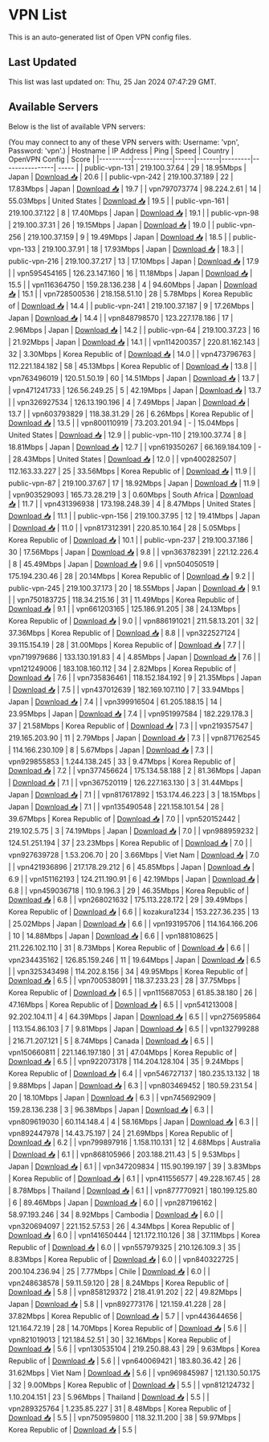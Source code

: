# VPN List

This is an auto-generated list of Open VPN config files.

## Last Updated

This list was last updated on: Thu, 25 Jan 2024 07:47:29 GMT.

## Available Servers

Below is the list of available VPN servers:

(You may connect to any of these VPN servers with: Username: 'vpn', Password: 'vpn'.)
| Hostname | IP Address | Ping | Speed | Country | OpenVPN Config | Score |
|----------|------------|------|-------|---------|----------------| ----- |
| public-vpn-131 | 219.100.37.64 | 29 | 18.95Mbps | Japan | [Download 📥](./configs/server_0_JP.ovpn) | 20.6 |
| public-vpn-242 | 219.100.37.189 | 22 | 17.83Mbps | Japan | [Download 📥](./configs/server_1_JP.ovpn) | 19.7 |
| vpn797073774 | 98.224.2.61 | 14 | 55.03Mbps | United States | [Download 📥](./configs/server_2_US.ovpn) | 19.5 |
| public-vpn-161 | 219.100.37.122 | 8 | 17.40Mbps | Japan | [Download 📥](./configs/server_3_JP.ovpn) | 19.1 |
| public-vpn-98 | 219.100.37.31 | 26 | 19.15Mbps | Japan | [Download 📥](./configs/server_4_JP.ovpn) | 19.0 |
| public-vpn-256 | 219.100.37.159 | 9 | 19.49Mbps | Japan | [Download 📥](./configs/server_5_JP.ovpn) | 18.5 |
| public-vpn-133 | 219.100.37.91 | 18 | 17.93Mbps | Japan | [Download 📥](./configs/server_6_JP.ovpn) | 18.3 |
| public-vpn-216 | 219.100.37.217 | 13 | 17.10Mbps | Japan | [Download 📥](./configs/server_7_JP.ovpn) | 17.9 |
| vpn595454165 | 126.23.147.160 | 16 | 11.18Mbps | Japan | [Download 📥](./configs/server_8_JP.ovpn) | 15.5 |
| vpn116364750 | 159.28.136.238 | 4 | 94.60Mbps | Japan | [Download 📥](./configs/server_9_JP.ovpn) | 15.1 |
| vpn728500536 | 218.158.51.10 | 28 | 5.78Mbps | Korea Republic of | [Download 📥](./configs/server_10_KR.ovpn) | 14.4 |
| public-vpn-241 | 219.100.37.187 | 9 | 17.26Mbps | Japan | [Download 📥](./configs/server_11_JP.ovpn) | 14.4 |
| vpn848798570 | 123.227.178.186 | 17 | 2.96Mbps | Japan | [Download 📥](./configs/server_12_JP.ovpn) | 14.2 |
| public-vpn-64 | 219.100.37.23 | 16 | 21.92Mbps | Japan | [Download 📥](./configs/server_13_JP.ovpn) | 14.1 |
| vpn114200357 | 220.81.162.143 | 32 | 3.30Mbps | Korea Republic of | [Download 📥](./configs/server_14_KR.ovpn) | 14.0 |
| vpn473796763 | 112.221.184.182 | 58 | 45.13Mbps | Korea Republic of | [Download 📥](./configs/server_15_KR.ovpn) | 13.8 |
| vpn763496019 | 120.51.50.19 | 60 | 14.51Mbps | Japan | [Download 📥](./configs/server_16_JP.ovpn) | 13.7 |
| vpn471241733 | 126.56.249.25 | 5 | 42.19Mbps | Japan | [Download 📥](./configs/server_17_JP.ovpn) | 13.7 |
| vpn326927534 | 126.13.190.196 | 4 | 7.49Mbps | Japan | [Download 📥](./configs/server_18_JP.ovpn) | 13.7 |
| vpn603793829 | 118.38.31.29 | 26 | 6.26Mbps | Korea Republic of | [Download 📥](./configs/server_19_KR.ovpn) | 13.5 |
| vpn800110919 | 73.203.201.94 | - | 15.04Mbps | United States | [Download 📥](./configs/server_20_US.ovpn) | 12.9 |
| public-vpn-110 | 219.100.37.74 | 8 | 18.81Mbps | Japan | [Download 📥](./configs/server_21_JP.ovpn) | 12.7 |
| vpn619350267 | 66.169.184.109 | - | 28.43Mbps | United States | [Download 📥](./configs/server_22_US.ovpn) | 12.0 |
| vpn400282507 | 112.163.33.227 | 25 | 33.56Mbps | Korea Republic of | [Download 📥](./configs/server_23_KR.ovpn) | 11.9 |
| public-vpn-87 | 219.100.37.67 | 17 | 18.92Mbps | Japan | [Download 📥](./configs/server_24_JP.ovpn) | 11.9 |
| vpn903529093 | 165.73.28.219 | 3 | 0.60Mbps | South Africa | [Download 📥](./configs/server_25_ZA.ovpn) | 11.7 |
| vpn431396938 | 173.198.248.39 | 4 | 8.47Mbps | United States | [Download 📥](./configs/server_26_US.ovpn) | 11.1 |
| public-vpn-156 | 219.100.37.95 | 12 | 19.41Mbps | Japan | [Download 📥](./configs/server_27_JP.ovpn) | 11.0 |
| vpn817312391 | 220.85.10.164 | 28 | 5.05Mbps | Korea Republic of | [Download 📥](./configs/server_28_KR.ovpn) | 10.1 |
| public-vpn-237 | 219.100.37.186 | 30 | 17.56Mbps | Japan | [Download 📥](./configs/server_29_JP.ovpn) | 9.8 |
| vpn363782391 | 221.12.226.4 | 8 | 45.49Mbps | Japan | [Download 📥](./configs/server_30_JP.ovpn) | 9.6 |
| vpn504050519 | 175.194.230.46 | 28 | 20.14Mbps | Korea Republic of | [Download 📥](./configs/server_31_KR.ovpn) | 9.2 |
| public-vpn-245 | 219.100.37.173 | 20 | 18.55Mbps | Japan | [Download 📥](./configs/server_32_JP.ovpn) | 9.1 |
| vpn750183725 | 118.34.215.16 | 31 | 11.49Mbps | Korea Republic of | [Download 📥](./configs/server_33_KR.ovpn) | 9.1 |
| vpn661203165 | 125.186.91.205 | 38 | 24.13Mbps | Korea Republic of | [Download 📥](./configs/server_34_KR.ovpn) | 9.0 |
| vpn886191021 | 211.58.13.201 | 32 | 37.36Mbps | Korea Republic of | [Download 📥](./configs/server_35_KR.ovpn) | 8.8 |
| vpn322527124 | 39.115.154.19 | 28 | 31.00Mbps | Korea Republic of | [Download 📥](./configs/server_36_KR.ovpn) | 7.7 |
| vpn719979686 | 133.130.191.83 | 4 | 4.85Mbps | Japan | [Download 📥](./configs/server_37_JP.ovpn) | 7.6 |
| vpn121249006 | 183.108.160.112 | 34 | 2.82Mbps | Korea Republic of | [Download 📥](./configs/server_38_KR.ovpn) | 7.6 |
| vpn735836461 | 118.152.184.192 | 9 | 21.35Mbps | Japan | [Download 📥](./configs/server_39_JP.ovpn) | 7.5 |
| vpn437012639 | 182.169.107.110 | 7 | 33.94Mbps | Japan | [Download 📥](./configs/server_40_JP.ovpn) | 7.4 |
| vpn399916504 | 61.205.188.15 | 14 | 23.95Mbps | Japan | [Download 📥](./configs/server_41_JP.ovpn) | 7.4 |
| vpn951997584 | 182.229.178.3 | 37 | 21.58Mbps | Korea Republic of | [Download 📥](./configs/server_42_KR.ovpn) | 7.3 |
| vpn219357547 | 219.165.203.90 | 11 | 2.79Mbps | Japan | [Download 📥](./configs/server_43_JP.ovpn) | 7.3 |
| vpn871762545 | 114.166.230.109 | 8 | 5.67Mbps | Japan | [Download 📥](./configs/server_44_JP.ovpn) | 7.3 |
| vpn929855853 | 1.244.138.245 | 33 | 9.47Mbps | Korea Republic of | [Download 📥](./configs/server_45_KR.ovpn) | 7.2 |
| vpn377456624 | 175.134.58.188 | 2 | 81.36Mbps | Japan | [Download 📥](./configs/server_46_JP.ovpn) | 7.1 |
| vpn367520119 | 126.227.163.130 | 3 | 31.44Mbps | Japan | [Download 📥](./configs/server_47_JP.ovpn) | 7.1 |
| vpn817617892 | 153.174.46.223 | 3 | 18.15Mbps | Japan | [Download 📥](./configs/server_48_JP.ovpn) | 7.1 |
| vpn135490548 | 221.158.101.54 | 28 | 39.67Mbps | Korea Republic of | [Download 📥](./configs/server_49_KR.ovpn) | 7.0 |
| vpn520152442 | 219.102.5.75 | 3 | 74.19Mbps | Japan | [Download 📥](./configs/server_50_JP.ovpn) | 7.0 |
| vpn988959232 | 124.51.251.194 | 37 | 23.23Mbps | Korea Republic of | [Download 📥](./configs/server_51_KR.ovpn) | 7.0 |
| vpn927639728 | 1.53.206.70 | 20 | 3.66Mbps | Viet Nam | [Download 📥](./configs/server_52_VN.ovpn) | 7.0 |
| vpn421936896 | 217.178.29.212 | 6 | 45.85Mbps | Japan | [Download 📥](./configs/server_53_JP.ovpn) | 6.9 |
| vpn151162193 | 124.211.190.91 | 6 | 42.19Mbps | Japan | [Download 📥](./configs/server_54_JP.ovpn) | 6.8 |
| vpn459036718 | 110.9.196.3 | 29 | 46.35Mbps | Korea Republic of | [Download 📥](./configs/server_55_KR.ovpn) | 6.8 |
| vpn268021632 | 175.113.228.172 | 29 | 39.49Mbps | Korea Republic of | [Download 📥](./configs/server_56_KR.ovpn) | 6.6 |
| kozakura1234 | 153.227.36.235 | 13 | 25.02Mbps | Japan | [Download 📥](./configs/server_57_JP.ovpn) | 6.6 |
| vpn193195706 | 114.164.166.206 | 10 | 14.88Mbps | Japan | [Download 📥](./configs/server_58_JP.ovpn) | 6.6 |
| vpn188108625 | 211.226.102.110 | 31 | 8.73Mbps | Korea Republic of | [Download 📥](./configs/server_59_KR.ovpn) | 6.6 |
| vpn234435162 | 126.85.159.246 | 11 | 19.64Mbps | Japan | [Download 📥](./configs/server_60_JP.ovpn) | 6.5 |
| vpn325343498 | 114.202.8.156 | 34 | 49.95Mbps | Korea Republic of | [Download 📥](./configs/server_61_KR.ovpn) | 6.5 |
| vpn700538091 | 118.37.233.23 | 28 | 37.75Mbps | Korea Republic of | [Download 📥](./configs/server_62_KR.ovpn) | 6.5 |
| vpn115687053 | 61.85.38.180 | 26 | 47.16Mbps | Korea Republic of | [Download 📥](./configs/server_63_KR.ovpn) | 6.5 |
| vpn541213008 | 92.202.104.11 | 4 | 64.39Mbps | Japan | [Download 📥](./configs/server_64_JP.ovpn) | 6.5 |
| vpn275695864 | 113.154.86.103 | 7 | 9.81Mbps | Japan | [Download 📥](./configs/server_65_JP.ovpn) | 6.5 |
| vpn132799288 | 216.71.207.121 | 5 | 8.74Mbps | Canada | [Download 📥](./configs/server_66_CA.ovpn) | 6.5 |
| vpn150660811 | 221.146.197.180 | 31 | 47.04Mbps | Korea Republic of | [Download 📥](./configs/server_67_KR.ovpn) | 6.5 |
| vpn922073178 | 114.204.128.104 | 35 | 9.24Mbps | Korea Republic of | [Download 📥](./configs/server_68_KR.ovpn) | 6.4 |
| vpn546727137 | 180.235.13.132 | 18 | 9.88Mbps | Japan | [Download 📥](./configs/server_69_JP.ovpn) | 6.3 |
| vpn803469452 | 180.59.231.54 | 20 | 18.10Mbps | Japan | [Download 📥](./configs/server_70_JP.ovpn) | 6.3 |
| vpn745692909 | 159.28.136.238 | 3 | 96.38Mbps | Japan | [Download 📥](./configs/server_71_JP.ovpn) | 6.3 |
| vpn809619030 | 60.114.148.4 | 4 | 58.16Mbps | Japan | [Download 📥](./configs/server_72_JP.ovpn) | 6.3 |
| vpn892447978 | 14.43.75.197 | 24 | 21.69Mbps | Korea Republic of | [Download 📥](./configs/server_73_KR.ovpn) | 6.2 |
| vpn799897916 | 1.158.110.131 | 12 | 4.68Mbps | Australia | [Download 📥](./configs/server_74_AU.ovpn) | 6.1 |
| vpn868105966 | 203.188.211.43 | 5 | 9.53Mbps | Japan | [Download 📥](./configs/server_75_JP.ovpn) | 6.1 |
| vpn347209834 | 115.90.199.197 | 39 | 3.83Mbps | Korea Republic of | [Download 📥](./configs/server_76_KR.ovpn) | 6.1 |
| vpn411556577 | 49.228.167.45 | 28 | 8.78Mbps | Thailand | [Download 📥](./configs/server_77_TH.ovpn) | 6.1 |
| vpn877770921 | 180.199.125.80 | 6 | 89.46Mbps | Japan | [Download 📥](./configs/server_78_JP.ovpn) | 6.0 |
| vpn287196162 | 58.97.193.246 | 34 | 8.92Mbps | Cambodia | [Download 📥](./configs/server_79_KH.ovpn) | 6.0 |
| vpn320694097 | 221.152.57.53 | 26 | 4.34Mbps | Korea Republic of | [Download 📥](./configs/server_80_KR.ovpn) | 6.0 |
| vpn141650444 | 121.172.110.126 | 38 | 37.11Mbps | Korea Republic of | [Download 📥](./configs/server_81_KR.ovpn) | 6.0 |
| vpn557979325 | 210.126.109.3 | 35 | 8.83Mbps | Korea Republic of | [Download 📥](./configs/server_82_KR.ovpn) | 6.0 |
| vpn840322725 | 200.104.236.94 | 25 | 7.77Mbps | Chile | [Download 📥](./configs/server_83_CL.ovpn) | 6.0 |
| vpn248638578 | 59.11.59.120 | 28 | 8.24Mbps | Korea Republic of | [Download 📥](./configs/server_84_KR.ovpn) | 5.8 |
| vpn858129372 | 218.41.91.202 | 22 | 49.82Mbps | Japan | [Download 📥](./configs/server_85_JP.ovpn) | 5.8 |
| vpn892773176 | 121.159.41.228 | 28 | 37.82Mbps | Korea Republic of | [Download 📥](./configs/server_86_KR.ovpn) | 5.7 |
| vpn443644656 | 121.164.72.19 | 28 | 14.70Mbps | Korea Republic of | [Download 📥](./configs/server_87_KR.ovpn) | 5.6 |
| vpn821019013 | 121.184.52.51 | 30 | 32.16Mbps | Korea Republic of | [Download 📥](./configs/server_88_KR.ovpn) | 5.6 |
| vpn130535104 | 219.250.88.43 | 29 | 9.63Mbps | Korea Republic of | [Download 📥](./configs/server_89_KR.ovpn) | 5.6 |
| vpn640069421 | 183.80.36.42 | 26 | 31.62Mbps | Viet Nam | [Download 📥](./configs/server_90_VN.ovpn) | 5.6 |
| vpn969845987 | 121.130.50.175 | 32 | 9.00Mbps | Korea Republic of | [Download 📥](./configs/server_91_KR.ovpn) | 5.5 |
| vpn812124732 | 1.10.204.151 | 23 | 5.96Mbps | Thailand | [Download 📥](./configs/server_92_TH.ovpn) | 5.5 |
| vpn289325764 | 1.235.85.227 | 31 | 8.48Mbps | Korea Republic of | [Download 📥](./configs/server_93_KR.ovpn) | 5.5 |
| vpn750959800 | 118.32.11.200 | 38 | 59.97Mbps | Korea Republic of | [Download 📥](./configs/server_94_KR.ovpn) | 5.5 |
